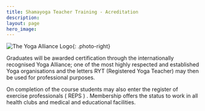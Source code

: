 ```yaml
---
title: Shamayoga Teacher Training - Acreditation
description: 
layout: page
hero_image: 
---
```

![The Yoga Alliance Logo](https://lh3.googleusercontent.com/-UlI1Q7eSbYM/U2qDD2xn7mI/AAAAAAAAAC0/lmJUGO-zhyU/s210/yoga-alliance.png){: .photo-right}

Graduates will be awarded certification through the internationally recognised Yoga Alliance; one of the most highly respected and established Yoga organisations and the letters RYT (Registered Yoga Teacher) may then be used for professional purposes.

On completion of the course students may also enter the register of exercise professionals ( REPS ) . Membership offers the status to work in all health clubs and medical and educational facilities.